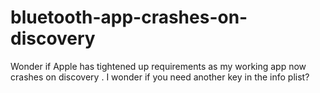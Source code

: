 # bluetooth-app-crashes-on-discovery
Wonder if Apple has tightened up requirements as my working app now crashes on discovery . I wonder if you need another key in the info plist?
